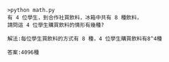         >python math.py
        有 4 位學生，到合作社買飲料，冰箱中共有 8 種飲料，
        請問這 4 位學生購買飲料的情形有幾種?

        解法:每位學生買飲料的方式有 8 種，4 位學生購買飲料有8^4種

        答案:4096種
